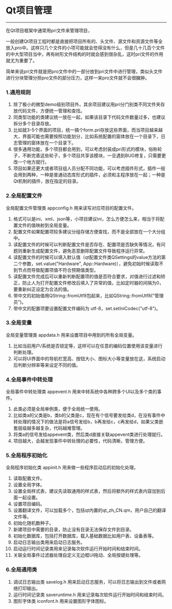 # Qt项目管理

---

在Qt项目框架中通常用pri文件来管理项目，

一般创建Qt项目工程时都是直接把项目所有的、头文件、源文件和资源文件等全放入pro中。这样只几个文件的小项可能就会觉得没有什么，但是几十几百个文件的中大型项目当中，再有树形文件结构的时就会感到很杂乱，这时pri文件的作用就尤为重要了。

简单来说pri文件就是把pro文件中的一部分放到pri文件中进行管理，类似头文件进行分块管理分担pro文件的部分压力，这样一来pro文件就不会很臃肿。

### 1.通用规则

1. 除了极小的微型demo级别项目外，其余项目建议用pri分门别类不同文件夹存放代码文件，方便统一管理和查找。
2. 同类型功能的类建议统一放在一起，如果该目录下代码文件数量过多，也建议拆分多个目录存放。
3. 比如就3-5个界面的项目，统一搞个form.pri存放这些界面，而当项目越来越大，界面可能也需要按照功能划分，比如系统配置的窗体放在一个目录下，日志管理的窗体放在一个目录下。
4. 很多通用功能，多个项目都会用到，可以考虑封装成pri形式的模块，俗称轮子，不断完善这些轮子，多个项目共享该模块，一旦遇到BUG修复，只需要更改一个地方就行。
5. 项目如果还更大或者项目组人员分配不同功能，可以考虑插件形式，插件一般会用到两种，一种是普通动态库形式的插件，必须和主程序放在一起；一种是Qt机制的插件，放在指定的目录。

### 2.全局配置文件

全局配置文件管理类 appconfig.h 用来读写对应项目的配置文件。

1. 格式可以是ini、xml、json等，小项目建议ini，怎么方便怎么来，相当于将配置文件的值映射到全局变量。
2. 配置文件如果配置项较多建议分组存储方便查找，而不是全部放在一个大分组中。
3. 读配置文件的时候可以判断配置文件是否存在、配置项是否缺失等情况，有问题则重新生成配置文件，避免恶意删除配置文件导致程序运行异常。
4. 读配置文件的时候可以填入默认值（qt配置文件类QSettings的value方法的第二个参数，set.value("Hardware", App::Hardware)），避免初始时候读取不到节点而导致配置项值不符合预期值类型。
5. 读配置文件完成后可以重新判断配置项的值是否符合要求，对值进行过滤和矫正，防止人为打开配置文件修改后填入了异常的值，比如定时器的间隔为0，要重新纠正设定为合法的值。
6. 带中文的初始值用QString::fromUtf8包起来，比如QString::fromUtf8("管理员")。
7. 带中文的配置项要设置配置文件编码为 utf-8，set.setIniCodec("utf-8")。

### 3.全局变量

全局变量管理类 appdata.h 用来设置项目中用到的所有全局变量。

1. 比如当前用户/系统是否锁定等，这样可以在任意的编码位置使用该变量进行判断处理。
2. 可以将UI界面中的导航栏宽高、按钮大小、图标大小等变量放在这，系统启动后判断分辨率等来设定不同的值。

### 4.全局事件中转处理

全局事件中转处理类 appevent.h 用来中转系统中各种跨多个UI以及多个类的事件。

1. 此类必须是全局单例类，便于全局统一使用。
2. 比如类a的父类是b，类b的父类是c，现在有个信号要发给类d，在没有事件中转处理的情况下的做法是将a信号发给b，b再发给c，c再发给d，如果父类嵌套层级越多越复杂，代码越难管理。
3. 将类a的信号发给appevent类，然后类d直接关联appevent类进行处理就行。
4. 项目越大，会越发现事件中转处理的必要性，代码清晰，管理方便。

### 5.全局程序初始化

全局程序初始化类 appinit.h 用来做一些程序启动后的初始化处理。

1. 读取配置文件。
2. 设置全局字体。
3. 设置全局样式表，建议先读取通用的样式表，然后将额外的样式表内容加到后面一起设置。
4. 设置项目编码。
5. 设置翻译文件，可以加载多个，包括qt内置的qt_zh_CN.qm，用户自己的翻译文件等。
6. 初始化随机数种子。
7. 新建项目中需要的目录，防止没有目录无法保存文件到目录。
8. 初始化数据库，包括打开数据库，载入基础数据比如用户表、设备表等。
9. 启动日志输出类用来启动日志服务。
10. 启动运行时间记录类用来记录每次软件运行开始时间和结束时间。
11. 关联全局事件过滤器处理自定义无边框UI拖动、全局按键处理等。

### 6.全局通用类

1. 调试日志输出类 savelog.h 用来启动日志服务，可以将日志输出到文件或者网络打印输出。
2. 运行时间记录类 saveruntime.h 用来记录每次软件运行开始时间和结束时间。
3. 图形字体类 iconfont.h 用来设置图形字体图标。





